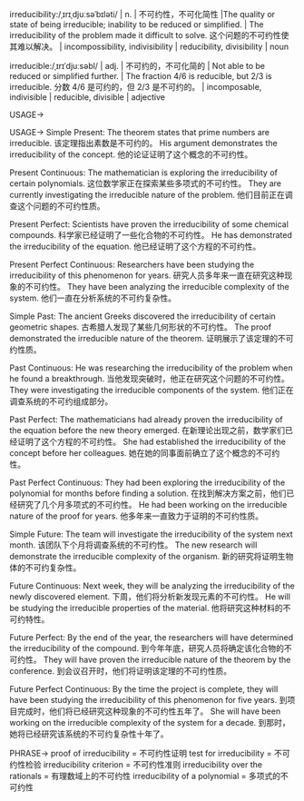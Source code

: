irreducibility:/ˌɪrɪˌdjuːsəˈbɪləti/ | n. | 不可约性，不可化简性 |The quality or state of being irreducible; inability to be reduced or simplified. | The irreducibility of the problem made it difficult to solve.  这个问题的不可约性使其难以解决。 |  incompossibility, indivisibility | reducibility, divisibility | noun

irreducible:/ˌɪrɪˈdjuːsəbl/ | adj. | 不可约的，不可化简的 | Not able to be reduced or simplified further. | The fraction 4/6 is reducible, but 2/3 is irreducible. 分数 4/6 是可约的，但 2/3 是不可约的。 |  incomposable, indivisible | reducible, divisible | adjective


USAGE->

USAGE->
Simple Present:
The theorem states that prime numbers are irreducible.  该定理指出素数是不可约的。
His argument demonstrates the irreducibility of the concept. 他的论证证明了这个概念的不可约性。

Present Continuous:
The mathematician is exploring the irreducibility of certain polynomials.  这位数学家正在探索某些多项式的不可约性。
They are currently investigating the irreducible nature of the problem.  他们目前正在调查这个问题的不可约性质。

Present Perfect:
Scientists have proven the irreducibility of some chemical compounds. 科学家已经证明了一些化合物的不可约性。
He has demonstrated the irreducibility of the equation. 他已经证明了这个方程的不可约性。


Present Perfect Continuous:
Researchers have been studying the irreducibility of this phenomenon for years. 研究人员多年来一直在研究这种现象的不可约性。
They have been analyzing the irreducible complexity of the system. 他们一直在分析系统的不可约复杂性。

Simple Past:
The ancient Greeks discovered the irreducibility of certain geometric shapes.  古希腊人发现了某些几何形状的不可约性。
The proof demonstrated the irreducible nature of the theorem.  证明展示了该定理的不可约性质。

Past Continuous:
He was researching the irreducibility of the problem when he found a breakthrough.  当他发现突破时，他正在研究这个问题的不可约性。
They were investigating the irreducible components of the system.  他们正在调查系统的不可约组成部分。

Past Perfect:
The mathematicians had already proven the irreducibility of the equation before the new theory emerged.  在新理论出现之前，数学家们已经证明了这个方程的不可约性。
She had established the irreducibility of the concept before her colleagues.  她在她的同事面前确立了这个概念的不可约性。


Past Perfect Continuous:
They had been exploring the irreducibility of the polynomial for months before finding a solution.  在找到解决方案之前，他们已经研究了几个月多项式的不可约性。
He had been working on the irreducible nature of the proof for years.  他多年来一直致力于证明的不可约性质。


Simple Future:
The team will investigate the irreducibility of the system next month.  该团队下个月将调查系统的不可约性。
The new research will demonstrate the irreducible complexity of the organism. 新的研究将证明生物体的不可约复杂性。


Future Continuous:
Next week, they will be analyzing the irreducibility of the newly discovered element.  下周，他们将分析新发现元素的不可约性。
He will be studying the irreducible properties of the material.  他将研究这种材料的不可约特性。

Future Perfect:
By the end of the year, the researchers will have determined the irreducibility of the compound.  到今年年底，研究人员将确定该化合物的不可约性。
They will have proven the irreducible nature of the theorem by the conference.  到会议召开时，他们将证明该定理的不可约性质。

Future Perfect Continuous:
By the time the project is complete, they will have been studying the irreducibility of this phenomenon for five years.  到项目完成时，他们将已经研究这种现象的不可约性五年了。
She will have been working on the irreducible complexity of the system for a decade.  到那时，她将已经研究该系统的不可约复杂性十年了。



PHRASE->
proof of irreducibility = 不可约性证明
test for irreducibility =  不可约性检验
irreducibility criterion = 不可约性准则
irreducibility over the rationals =  有理数域上的不可约性
irreducibility of a polynomial = 多项式的不可约性
